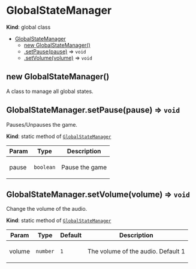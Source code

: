 <a name="GlobalStateManager"></a>

# GlobalStateManager
**Kind**: global class  

* [GlobalStateManager](#GlobalStateManager)
    * [new GlobalStateManager()](#new_GlobalStateManager_new)
    * [.setPause(pause)](#GlobalStateManager.setPause) ⇒ <code>void</code>
    * [.setVolume(volume)](#GlobalStateManager.setVolume) ⇒ <code>void</code>

<a name="new_GlobalStateManager_new"></a>

## new GlobalStateManager()
<p>A class to manage all global states.</p>

<a name="GlobalStateManager.setPause"></a>

## GlobalStateManager.setPause(pause) ⇒ <code>void</code>
<p>Pauses/Unpauses the game.</p>

**Kind**: static method of [<code>GlobalStateManager</code>](#GlobalStateManager)  

| Param | Type | Description |
| --- | --- | --- |
| pause | <code>boolean</code> | <p>Pause the game</p> |

<a name="GlobalStateManager.setVolume"></a>

## GlobalStateManager.setVolume(volume) ⇒ <code>void</code>
<p>Change the volume of the audio.</p>

**Kind**: static method of [<code>GlobalStateManager</code>](#GlobalStateManager)  

| Param | Type | Default | Description |
| --- | --- | --- | --- |
| volume | <code>number</code> | <code>1</code> | <p>The volume of the audio. Default 1</p> |

